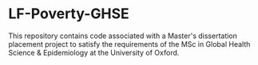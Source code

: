 # LF-Poverty-GHSE
This repository contains code associated with a Master's dissertation placement project to satisfy the requirements of the MSc in Global Health Science &amp; Epidemiology at the University of Oxford.
